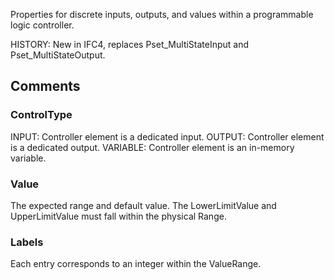 Properties for discrete inputs, outputs, and values within a programmable logic controller.

<!-- end of short definition -->
 HISTORY: New in IFC4, replaces Pset_MultiStateInput and Pset_MultiStateOutput.


## Comments

### ControlType

INPUT: Controller element is a dedicated input.
OUTPUT: Controller element is a dedicated output.
VARIABLE: Controller element is an in-memory variable.

### Value

The expected range and default value. The LowerLimitValue and UpperLimitValue must fall within the physical Range.

### Labels

Each entry corresponds to an integer within the ValueRange.